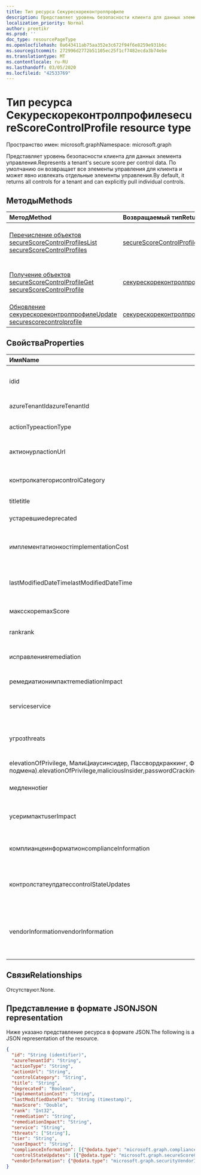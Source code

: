 ```yaml
---
title: Тип ресурса Секурескореконтролпрофиле
description: Представляет уровень безопасности клиента для данных элемента управления. По умолчанию он возвращает все элементы управления для клиента и может явно извлекать отдельные элементы управления.
localization_priority: Normal
author: preetikr
ms.prod: ''
doc_type: resourcePageType
ms.openlocfilehash: 0a643411ab75aa352e3c672f94f6e8259e931b6c
ms.sourcegitcommit: 272996d2772b51105ec25f1cf7482ecda3b74ebe
ms.translationtype: MT
ms.contentlocale: ru-RU
ms.lasthandoff: 03/05/2020
ms.locfileid: "42533769"
---
```

# <a name="securescorecontrolprofile-resource-type"></a><span data-ttu-id="8fbdc-104">Тип ресурса Секурескореконтролпрофиле</span><span class="sxs-lookup"><span data-stu-id="8fbdc-104">secureScoreControlProfile resource type</span></span>

<span data-ttu-id="8fbdc-105">Пространство имен: microsoft.graph</span><span class="sxs-lookup"><span data-stu-id="8fbdc-105">Namespace: microsoft.graph</span></span>

<span data-ttu-id="8fbdc-106">Представляет уровень безопасности клиента для данных элемента управления.</span><span class="sxs-lookup"><span data-stu-id="8fbdc-106">Represents a tenant's secure score per control data.</span></span> <span data-ttu-id="8fbdc-107">По умолчанию он возвращает все элементы управления для клиента и может явно извлекать отдельные элементы управления.</span><span class="sxs-lookup"><span data-stu-id="8fbdc-107">By default, it returns all controls for a tenant and can explicitly pull individual controls.</span></span>


## <a name="methods"></a><span data-ttu-id="8fbdc-108">Методы</span><span class="sxs-lookup"><span data-stu-id="8fbdc-108">Methods</span></span>

| <span data-ttu-id="8fbdc-109">Метод</span><span class="sxs-lookup"><span data-stu-id="8fbdc-109">Method</span></span>   | <span data-ttu-id="8fbdc-110">Возвращаемый тип</span><span class="sxs-lookup"><span data-stu-id="8fbdc-110">Return Type</span></span>|<span data-ttu-id="8fbdc-111">Описание</span><span class="sxs-lookup"><span data-stu-id="8fbdc-111">Description</span></span>|
|:---------------|:--------|:----------|
|[<span data-ttu-id="8fbdc-112">Перечисление объектов secureScoreControlProfiles</span><span class="sxs-lookup"><span data-stu-id="8fbdc-112">List secureScoreControlProfiles</span></span>](../api/security-list-securescorecontrolprofiles.md) | [<span data-ttu-id="8fbdc-113">secureScoreControlProfile</span><span class="sxs-lookup"><span data-stu-id="8fbdc-113">secureScoreControlProfile</span></span>](securescorecontrolprofile.md) |<span data-ttu-id="8fbdc-114">Чтение свойств и метаданных объекта Секурескореконтролпрофилес.</span><span class="sxs-lookup"><span data-stu-id="8fbdc-114">Read properties and metadata of a secureScoreControlProfiles object.</span></span>|
|[<span data-ttu-id="8fbdc-115">Получение объектов secureScoreControlProfile</span><span class="sxs-lookup"><span data-stu-id="8fbdc-115">Get secureScoreControlProfile</span></span>](../api/securescorecontrolprofile-get.md) | [<span data-ttu-id="8fbdc-116">секурескореконтролпрофиле</span><span class="sxs-lookup"><span data-stu-id="8fbdc-116">securescorecontrolprofile</span></span>](securescorecontrolprofile.md) |<span data-ttu-id="8fbdc-117">Чтение свойств и метаданных объекта Секурескореконтролпрофилес.</span><span class="sxs-lookup"><span data-stu-id="8fbdc-117">Read properties and metadata of a secureScoreControlProfiles object.</span></span>|
|[<span data-ttu-id="8fbdc-118">Обновление секурескореконтролпрофиле</span><span class="sxs-lookup"><span data-stu-id="8fbdc-118">Update securescorecontrolprofile</span></span>](../api/securescorecontrolprofile-update.md) | [<span data-ttu-id="8fbdc-119">секурескореконтролпрофиле</span><span class="sxs-lookup"><span data-stu-id="8fbdc-119">securescorecontrolprofile</span></span>](securescorecontrolprofile.md) |<span data-ttu-id="8fbdc-120">Обновление объекта секурескореконтролпрофиле.</span><span class="sxs-lookup"><span data-stu-id="8fbdc-120">Update an securescorecontrolprofile object.</span></span> |


## <a name="properties"></a><span data-ttu-id="8fbdc-121">Свойства</span><span class="sxs-lookup"><span data-stu-id="8fbdc-121">Properties</span></span>

|<span data-ttu-id="8fbdc-122">Имя</span><span class="sxs-lookup"><span data-stu-id="8fbdc-122">Name</span></span> |<span data-ttu-id="8fbdc-123">Тип</span><span class="sxs-lookup"><span data-stu-id="8fbdc-123">Type</span></span> |<span data-ttu-id="8fbdc-124">Описание</span><span class="sxs-lookup"><span data-stu-id="8fbdc-124">Description</span></span> |
|:--|:--|:--|
|<span data-ttu-id="8fbdc-125">id</span><span class="sxs-lookup"><span data-stu-id="8fbdc-125">id</span></span>|<span data-ttu-id="8fbdc-126">String</span><span class="sxs-lookup"><span data-stu-id="8fbdc-126">String</span></span>|<span data-ttu-id="8fbdc-127">GUID или уникальный идентификатор, созданный поставщиком.</span><span class="sxs-lookup"><span data-stu-id="8fbdc-127">Provider-generated GUID/unique identifier.</span></span> <span data-ttu-id="8fbdc-128">Только для чтения.</span><span class="sxs-lookup"><span data-stu-id="8fbdc-128">Read-only.</span></span> <span data-ttu-id="8fbdc-129">Обязательный атрибут.</span><span class="sxs-lookup"><span data-stu-id="8fbdc-129">Required.</span></span>|
|<span data-ttu-id="8fbdc-130">azureTenantId</span><span class="sxs-lookup"><span data-stu-id="8fbdc-130">azureTenantId</span></span>|<span data-ttu-id="8fbdc-131">String</span><span class="sxs-lookup"><span data-stu-id="8fbdc-131">String</span></span>|<span data-ttu-id="8fbdc-132">Строка GUID для идентификатора клиента.</span><span class="sxs-lookup"><span data-stu-id="8fbdc-132">GUID string for tenant ID.</span></span>|
|<span data-ttu-id="8fbdc-133">actionType</span><span class="sxs-lookup"><span data-stu-id="8fbdc-133">actionType</span></span>|<span data-ttu-id="8fbdc-134">String</span><span class="sxs-lookup"><span data-stu-id="8fbdc-134">String</span></span>|<span data-ttu-id="8fbdc-135">Тип действия управления (config, проверка, поведение).</span><span class="sxs-lookup"><span data-stu-id="8fbdc-135">Control action type (Config, Review, Behavior).</span></span>|
|<span data-ttu-id="8fbdc-136">актионурл</span><span class="sxs-lookup"><span data-stu-id="8fbdc-136">actionUrl</span></span>|<span data-ttu-id="8fbdc-137">String</span><span class="sxs-lookup"><span data-stu-id="8fbdc-137">String</span></span>|<span data-ttu-id="8fbdc-138">URL-адрес, по которому можно выполнить действия с элементом управления.</span><span class="sxs-lookup"><span data-stu-id="8fbdc-138">URL to where the control can be actioned.</span></span> |
|<span data-ttu-id="8fbdc-139">контролкатегори</span><span class="sxs-lookup"><span data-stu-id="8fbdc-139">controlCategory</span></span>|<span data-ttu-id="8fbdc-140">String</span><span class="sxs-lookup"><span data-stu-id="8fbdc-140">String</span></span>|<span data-ttu-id="8fbdc-141">Категория действий управления (идентификация, данные, устройство, приложения, инфраструктура).</span><span class="sxs-lookup"><span data-stu-id="8fbdc-141">Control action category (Identity, Data, Device, Apps, Infrastructure).</span></span>|
|<span data-ttu-id="8fbdc-142">title</span><span class="sxs-lookup"><span data-stu-id="8fbdc-142">title</span></span>|<span data-ttu-id="8fbdc-143">Строка</span><span class="sxs-lookup"><span data-stu-id="8fbdc-143">String</span></span>|<span data-ttu-id="8fbdc-144">Название элемента управления.</span><span class="sxs-lookup"><span data-stu-id="8fbdc-144">Title of the control.</span></span>|
|<span data-ttu-id="8fbdc-145">устаревшие</span><span class="sxs-lookup"><span data-stu-id="8fbdc-145">deprecated</span></span>|<span data-ttu-id="8fbdc-146">Boolean</span><span class="sxs-lookup"><span data-stu-id="8fbdc-146">Boolean</span></span>|<span data-ttu-id="8fbdc-147">Флаг, указывающий, является ли элемент управления амортизировано.</span><span class="sxs-lookup"><span data-stu-id="8fbdc-147">Flag to indicate if a control is depreciated.</span></span>|
|<span data-ttu-id="8fbdc-148">имплементатионкост</span><span class="sxs-lookup"><span data-stu-id="8fbdc-148">implementationCost</span></span>|<span data-ttu-id="8fbdc-149">String</span><span class="sxs-lookup"><span data-stu-id="8fbdc-149">String</span></span>|<span data-ttu-id="8fbdc-150">Стоимость ресурсов элемента управления имплемментатинг (минимальная, средняя, высокая).</span><span class="sxs-lookup"><span data-stu-id="8fbdc-150">Resource cost of implemmentating control (low, moderate, high).</span></span>|
|<span data-ttu-id="8fbdc-151">lastModifiedDateTime</span><span class="sxs-lookup"><span data-stu-id="8fbdc-151">lastModifiedDateTime</span></span>|<span data-ttu-id="8fbdc-152">DateTimeOffset</span><span class="sxs-lookup"><span data-stu-id="8fbdc-152">DateTimeOffset</span></span>|<span data-ttu-id="8fbdc-153">Время последнего изменения объекта профиля элемента управления.</span><span class="sxs-lookup"><span data-stu-id="8fbdc-153">Time at which the control profile entity was last modified.</span></span> <span data-ttu-id="8fbdc-154">Тип timestamp представляет дату и время</span><span class="sxs-lookup"><span data-stu-id="8fbdc-154">The Timestamp type represents date and time</span></span>| 
|<span data-ttu-id="8fbdc-155">максскоре</span><span class="sxs-lookup"><span data-stu-id="8fbdc-155">maxScore</span></span>|<span data-ttu-id="8fbdc-156">Двойное с плавающей точкой</span><span class="sxs-lookup"><span data-stu-id="8fbdc-156">Double</span></span>|<span data-ttu-id="8fbdc-157">максимальный достижимый показатель для элемента управления.</span><span class="sxs-lookup"><span data-stu-id="8fbdc-157">max attainable score for the control.</span></span>|
|<span data-ttu-id="8fbdc-158">rank</span><span class="sxs-lookup"><span data-stu-id="8fbdc-158">rank</span></span>|<span data-ttu-id="8fbdc-159">Int32</span><span class="sxs-lookup"><span data-stu-id="8fbdc-159">Int32</span></span>|<span data-ttu-id="8fbdc-160">Ранжирование стека для элемента управления корпорации Майкрософт.</span><span class="sxs-lookup"><span data-stu-id="8fbdc-160">Microsoft's stack ranking of control.</span></span>|
|<span data-ttu-id="8fbdc-161">исправления</span><span class="sxs-lookup"><span data-stu-id="8fbdc-161">remediation</span></span>|<span data-ttu-id="8fbdc-162">String</span><span class="sxs-lookup"><span data-stu-id="8fbdc-162">String</span></span>|<span data-ttu-id="8fbdc-163">Описание того, что будет исправлено элементом управления.</span><span class="sxs-lookup"><span data-stu-id="8fbdc-163">Description of what the control will help remediate.</span></span>|
|<span data-ttu-id="8fbdc-164">ремедиатионимпакт</span><span class="sxs-lookup"><span data-stu-id="8fbdc-164">remediationImpact</span></span>|<span data-ttu-id="8fbdc-165">String</span><span class="sxs-lookup"><span data-stu-id="8fbdc-165">String</span></span>|<span data-ttu-id="8fbdc-166">Описание влияния на пользователей об исправлении.</span><span class="sxs-lookup"><span data-stu-id="8fbdc-166">Description of the impact on users of the remediation.</span></span>|
|<span data-ttu-id="8fbdc-167">service</span><span class="sxs-lookup"><span data-stu-id="8fbdc-167">service</span></span>|<span data-ttu-id="8fbdc-168">String</span><span class="sxs-lookup"><span data-stu-id="8fbdc-168">String</span></span>|<span data-ttu-id="8fbdc-169">Служба, которая владеет элементом управления (Exchange, SharePoint, Azure AD).</span><span class="sxs-lookup"><span data-stu-id="8fbdc-169">Service that owns the control (Exchange, Sharepoint, Azure AD).</span></span>|
|<span data-ttu-id="8fbdc-170">угроз</span><span class="sxs-lookup"><span data-stu-id="8fbdc-170">threats</span></span>|<span data-ttu-id="8fbdc-171">Коллекция объектов string</span><span class="sxs-lookup"><span data-stu-id="8fbdc-171">String collection</span></span>|<span data-ttu-id="8fbdc-172">Список угроз, по которым элемент управления уменьшается (Аккаунтбреач, удаление, Датаексфилтратион, удаление)</span><span class="sxs-lookup"><span data-stu-id="8fbdc-172">List of threats the control mitigates (accountBreach,dataDeletion,dataExfiltration,dataSpillage,</span></span>
<span data-ttu-id="8fbdc-173">elevationOfPrivilege, МалиЦиаусинсидер, Пассвордкраккинг, Фишингорвхалинг, подмена).</span><span class="sxs-lookup"><span data-stu-id="8fbdc-173">elevationOfPrivilege,maliciousInsider,passwordCracking,phishingOrWhaling,spoofing).</span></span>|
|<span data-ttu-id="8fbdc-174">медленно</span><span class="sxs-lookup"><span data-stu-id="8fbdc-174">tier</span></span>|<span data-ttu-id="8fbdc-175">String</span><span class="sxs-lookup"><span data-stu-id="8fbdc-175">String</span></span>|<span data-ttu-id="8fbdc-176">Уровень управления (ядро, Глубокая защита, расширенная)</span><span class="sxs-lookup"><span data-stu-id="8fbdc-176">Control tier (Core, Defense in Depth, Advanced.)</span></span>   |
|<span data-ttu-id="8fbdc-177">усеримпакт</span><span class="sxs-lookup"><span data-stu-id="8fbdc-177">userImpact</span></span>|<span data-ttu-id="8fbdc-178">String</span><span class="sxs-lookup"><span data-stu-id="8fbdc-178">String</span></span>|<span data-ttu-id="8fbdc-179">Пользовательское воздействие на реализацию элемента управления (минимальный, средний, высокий).</span><span class="sxs-lookup"><span data-stu-id="8fbdc-179">User impact of implementing control (low, moderate, high).</span></span>   |
|<span data-ttu-id="8fbdc-180">комплианцеинформатион</span><span class="sxs-lookup"><span data-stu-id="8fbdc-180">complianceInformation</span></span>|<span data-ttu-id="8fbdc-181">Коллекция [комплианцеинформатион](complianceinformation.md)</span><span class="sxs-lookup"><span data-stu-id="8fbdc-181">[complianceInformation](complianceinformation.md) collection</span></span>|<span data-ttu-id="8fbdc-182">Коллекция сведений о соответствии, связанных с контролем безопасности по показателю</span><span class="sxs-lookup"><span data-stu-id="8fbdc-182">The collection of compliance information associated with secure score control</span></span>|
|<span data-ttu-id="8fbdc-183">контролстатеупдатес</span><span class="sxs-lookup"><span data-stu-id="8fbdc-183">controlStateUpdates</span></span>|<span data-ttu-id="8fbdc-184">Коллекция [секурескореконтролстатеупдате](securescorecontrolstateupdate.md)</span><span class="sxs-lookup"><span data-stu-id="8fbdc-184">[secureScoreControlStateUpdate](securescorecontrolstateupdate.md) collection</span></span>|<span data-ttu-id="8fbdc-185">Флаг, указывающий, где клиент пометил элемент управления (игнорируется, thirdParty, проверен) (поддерживает [Обновление](../api/securescorecontrolprofile-update.md)).</span><span class="sxs-lookup"><span data-stu-id="8fbdc-185">Flag to indicate where the tenant has marked a control (ignored, thirdParty, reviewed) (supports [update](../api/securescorecontrolprofile-update.md)).</span></span>|
|<span data-ttu-id="8fbdc-186">vendorInformation</span><span class="sxs-lookup"><span data-stu-id="8fbdc-186">vendorInformation</span></span>|[<span data-ttu-id="8fbdc-187">securityVendorInformation</span><span class="sxs-lookup"><span data-stu-id="8fbdc-187">securityVendorInformation</span></span>](securityvendorinformation.md)|<span data-ttu-id="8fbdc-188">Сложный тип, содержащий сведения о продукте, поставщике, поставщике и подобеспечении безопасности (например, Vendor = Microsoft; Provider = Секурескоре).</span><span class="sxs-lookup"><span data-stu-id="8fbdc-188">Complex type containing details about the security product/service vendor, provider, and subprovider (for example, vendor=Microsoft; provider=SecureScore).</span></span> <span data-ttu-id="8fbdc-189">Обязательный.</span><span class="sxs-lookup"><span data-stu-id="8fbdc-189">Required.</span></span>|

## <a name="relationships"></a><span data-ttu-id="8fbdc-190">Связи</span><span class="sxs-lookup"><span data-stu-id="8fbdc-190">Relationships</span></span>

<span data-ttu-id="8fbdc-191">Отсутствуют.</span><span class="sxs-lookup"><span data-stu-id="8fbdc-191">None.</span></span>

## <a name="json-representation"></a><span data-ttu-id="8fbdc-192">Представление в формате JSON</span><span class="sxs-lookup"><span data-stu-id="8fbdc-192">JSON representation</span></span>

<span data-ttu-id="8fbdc-193">Ниже указано представление ресурса в формате JSON.</span><span class="sxs-lookup"><span data-stu-id="8fbdc-193">The following is a JSON representation of the resource.</span></span>

<!-- {
  "blockType": "resource",
  "optionalProperties": [

  ],
  "@odata.type": "microsoft.graph.secureScoreControlProfile"
}-->

```json
{
  "id": "String (identifier)",
  "azureTenantId": "String",
  "actionType": "String",
  "actionUrl": "String",
  "controlCategory": "String",
  "title": "String", 
  "deprecated": "Boolean",
  "implementationCost": "String",
  "lastModifiedDateTime": "String (timestamp)",
  "maxScore": "Double",
  "rank": "Int32",
  "remediation": "String",
  "remediationImpact": "String",
  "service": "String",
  "threats": ["String"],
  "tier": "String",
  "userImpact": "String",
  "complianceInformation": [{"@odata.type": "microsoft.graph.complianceInformation"}], 
  "controlStateUpdates": [{"@odata.type": "microsoft.graph.secureScoreControlStateUpdate"}],
  "vendorInformation": {"@odata.type": "microsoft.graph.securityVendorInformation"},
}

```
<!-- uuid: 8fcb5dbc-d5aa-4681-8e31-b001d5168d79
2015-10-25 14:57:30 UTC -->
<!-- {
  "type": "#page.annotation",
  "description": "secureScoreControlProfiles resource",
  "keywords": "",
  "section": "documentation",
  "tocPath": ""
}-->
